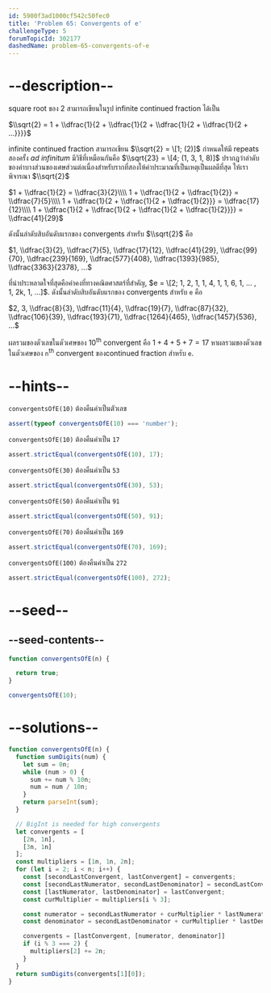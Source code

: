 ```yaml
---
id: 5900f3ad1000cf542c50fec0
title: 'Problem 65: Convergents of e'
challengeType: 5
forumTopicId: 302177
dashedName: problem-65-convergents-of-e
---
```


# --description--

square root ของ 2 สามารถเขียนในรูป infinite continued fraction ได้เป็น

$\\sqrt{2} = 1 + \\dfrac{1}{2 + \\dfrac{1}{2 + \\dfrac{1}{2 + \\dfrac{1}{2 + ...}}}}$

infinite continued fraction สามารถเขียน $\\sqrt{2} = \[1; (2)]$ กำหนดให้มี repeats สองครั้ง *ad infinitum* มีวิธีที่เหมือนกันคือ $\\sqrt{23} = \[4; (1, 3, 1, 8)]$ ปรากฎว่าลำดับของค่าบางส่วนของเศษส่วนต่อเนื่องสำหรับรากที่สองให้ค่าประมาณที่เป็นเหตุเป็นผลดีที่สุด ให้เราพิจารณา $\\sqrt{2}$

$1 + \\dfrac{1}{2} = \\dfrac{3}{2}\\\\ 1 + \\dfrac{1}{2 + \\dfrac{1}{2}} = \\dfrac{7}{5}\\\\ 1 + \\dfrac{1}{2 + \\dfrac{1}{2 + \\dfrac{1}{2}}} = \\dfrac{17}{12}\\\\ 1 + \\dfrac{1}{2 + \\dfrac{1}{2 + \\dfrac{1}{2 + \\dfrac{1}{2}}}} = \\dfrac{41}{29}$

ดังนั้นลำดับสิบอันดับแรกของ convergents สำหรับ $\\sqrt{2}$ คือ

$1, \\dfrac{3}{2}, \\dfrac{7}{5}, \\dfrac{17}{12}, \\dfrac{41}{29}, \\dfrac{99}{70}, \\dfrac{239}{169}, \\dfrac{577}{408}, \\dfrac{1393}{985}, \\dfrac{3363}{2378}, ...$

ที่น่าประหลาดใจที่สุดคือค่าคงที่ทางคณิตศาสตร์ที่สำคัญ, $e = \[2; 1, 2, 1, 1, 4, 1, 1, 6, 1, ... , 1, 2k, 1, ...]$. ดังนั้นลำดับสิบอันดับแรกของ convergents สำหรับ `e` คือ

$2, 3, \\dfrac{8}{3}, \\dfrac{11}{4}, \\dfrac{19}{7}, \\dfrac{87}{32}, \\dfrac{106}{39}, \\dfrac{193}{71}, \\dfrac{1264}{465}, \\dfrac{1457}{536}, ...$

ผลรวมของตัวเลขในตัวเศษของ 10<sup>th</sup> convergent คือ $1 + 4 + 5 + 7 = 17$
หาผลรวมของตัวเลขในตัวเศษของ `n`<sup>th</sup> convergent ของcontinued fraction สำหรับ `e`.

# --hints--

`convergentsOfE(10)` ต้องคืนค่าเป็นตัวเลข

```js
assert(typeof convergentsOfE(10) === 'number');
```

`convergentsOfE(10)` ต้องคืนค่าเป็น `17`

```js
assert.strictEqual(convergentsOfE(10), 17);
```

`convergentsOfE(30)` ต้องคืนค่าเป็น `53`

```js
assert.strictEqual(convergentsOfE(30), 53);
```

`convergentsOfE(50)` ต้องคืนค่าเป็น `91`

```js
assert.strictEqual(convergentsOfE(50), 91);
```

`convergentsOfE(70)` ต้องคืนค่าเป็น `169`

```js
assert.strictEqual(convergentsOfE(70), 169);
```

`convergentsOfE(100)` ต้องคืนค่าเป็น `272`

```js
assert.strictEqual(convergentsOfE(100), 272);
```

# --seed--

## --seed-contents--

```js
function convergentsOfE(n) {

  return true;
}

convergentsOfE(10);
```

# --solutions--

```js
function convergentsOfE(n) {
  function sumDigits(num) {
    let sum = 0n;
    while (num > 0) {
      sum += num % 10n;
      num = num / 10n;
    }
    return parseInt(sum);
  }

  // BigInt is needed for high convergents
  let convergents = [
    [2n, 1n],
    [3n, 1n]
  ];
  const multipliers = [1n, 1n, 2n];
  for (let i = 2; i < n; i++) {
    const [secondLastConvergent, lastConvergent] = convergents;
    const [secondLastNumerator, secondLastDenominator] = secondLastConvergent;
    const [lastNumerator, lastDenominator] = lastConvergent;
    const curMultiplier = multipliers[i % 3];

    const numerator = secondLastNumerator + curMultiplier * lastNumerator;
    const denominator = secondLastDenominator + curMultiplier * lastDenominator;

    convergents = [lastConvergent, [numerator, denominator]]
    if (i % 3 === 2) {
      multipliers[2] += 2n;
    }
  }
  return sumDigits(convergents[1][0]);
}
```
